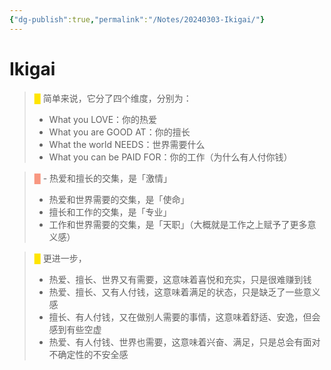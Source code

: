 ```yaml
---
{"dg-publish":true,"permalink":"/Notes/20240303-Ikigai/"}
---
```



# Ikigai

> <font color="#FFE500">█  </font>简单来说，它分了四个维度，分别为：
> - What you LOVE：你的热爱
> - What you are GOOD AT：你的擅长
> - What the world NEEDS：世界需要什么
> - What you can be PAID FOR：你的工作（为什么有人付你钱）

> <font color="#F89781">█  </font>- 热爱和擅长的交集，是「激情」
> - 热爱和世界需要的交集，是「使命」
> - 擅长和工作的交集，是「专业」
> - 工作和世界需要的交集，是「天职」（大概就是工作之上赋予了更多意义感）

> <font color="#FFE500">█  </font>更进一步，
> - 热爱、擅长、世界又有需要，这意味着喜悦和充实，只是很难赚到钱
> - 热爱、擅长、又有人付钱，这意味着满足的状态，只是缺乏了一些意义感
> - 擅长、有人付钱，又在做别人需要的事情，这意味着舒适、安逸，但会感到有些空虚
> - 热爱、有人付钱、世界也需要，这意味着兴奋、满足，只是总会有面对不确定性的不安全感
